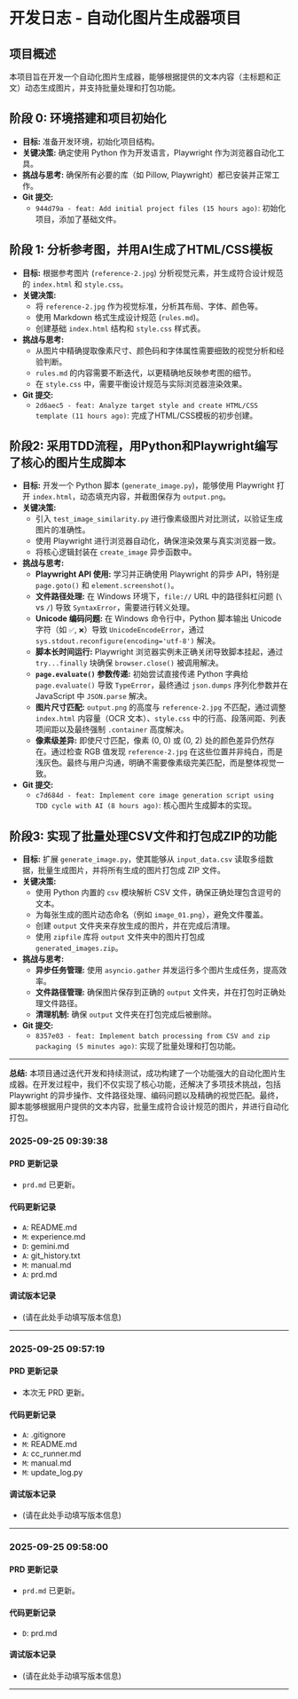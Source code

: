 # 开发日志 - 自动化图片生成器项目

## 项目概述
本项目旨在开发一个自动化图片生成器，能够根据提供的文本内容（主标题和正文）动态生成图片，并支持批量处理和打包功能。

## 阶段 0: 环境搭建和项目初始化
*   **目标:** 准备开发环境，初始化项目结构。
*   **关键决策:** 确定使用 Python 作为开发语言，Playwright 作为浏览器自动化工具。
*   **挑战与思考:** 确保所有必要的库（如 Pillow, Playwright）都已安装并正常工作。
*   **Git 提交:**
    *   `944d79a - feat: Add initial project files (15 hours ago)`: 初始化项目，添加了基础文件。

## 阶段 1: 分析参考图，并用AI生成了HTML/CSS模板
*   **目标:** 根据参考图片 (`reference-2.jpg`) 分析视觉元素，并生成符合设计规范的 `index.html` 和 `style.css`。
*   **关键决策:**
    *   将 `reference-2.jpg` 作为视觉标准，分析其布局、字体、颜色等。
    *   使用 Markdown 格式生成设计规范 (`rules.md`)。
    *   创建基础 `index.html` 结构和 `style.css` 样式表。
*   **挑战与思考:**
    *   从图片中精确提取像素尺寸、颜色码和字体属性需要细致的视觉分析和经验判断。
    *   `rules.md` 的内容需要不断迭代，以更精确地反映参考图的细节。
    *   在 `style.css` 中，需要平衡设计规范与实际浏览器渲染效果。
*   **Git 提交:**
    *   `2d6aec5 - feat: Analyze target style and create HTML/CSS template (11 hours ago)`: 完成了HTML/CSS模板的初步创建。

## 阶段2: 采用TDD流程，用Python和Playwright编写了核心的图片生成脚本
*   **目标:** 开发一个 Python 脚本 (`generate_image.py`)，能够使用 Playwright 打开 `index.html`，动态填充内容，并截图保存为 `output.png`。
*   **关键决策:**
    *   引入 `test_image_similarity.py` 进行像素级图片对比测试，以验证生成图片的准确性。
    *   使用 Playwright 进行浏览器自动化，确保渲染效果与真实浏览器一致。
    *   将核心逻辑封装在 `create_image` 异步函数中。
*   **挑战与思考:**
    *   **Playwright API 使用:** 学习并正确使用 Playwright 的异步 API，特别是 `page.goto()` 和 `element.screenshot()`。
    *   **文件路径处理:** 在 Windows 环境下，`file://` URL 中的路径斜杠问题 (`\` vs `/`) 导致 `SyntaxError`，需要进行转义处理。
    *   **Unicode 编码问题:** 在 Windows 命令行中，Python 脚本输出 Unicode 字符（如 `✅`, `❌`）导致 `UnicodeEncodeError`，通过 `sys.stdout.reconfigure(encoding='utf-8')` 解决。
    *   **脚本长时间运行:** Playwright 浏览器实例未正确关闭导致脚本挂起，通过 `try...finally` 块确保 `browser.close()` 被调用解决。
    *   **`page.evaluate()` 参数传递:** 初始尝试直接传递 Python 字典给 `page.evaluate()` 导致 `TypeError`，最终通过 `json.dumps` 序列化参数并在 JavaScript 中 `JSON.parse` 解决。
    *   **图片尺寸匹配:** `output.png` 的高度与 `reference-2.jpg` 不匹配，通过调整 `index.html` 内容量（OCR 文本）、`style.css` 中的行高、段落间距、列表项间距以及最终强制 `.container` 高度解决。
    *   **像素级差异:** 即使尺寸匹配，像素 (0, 0) 或 (0, 2) 处的颜色差异仍然存在。通过检查 RGB 值发现 `reference-2.jpg` 在这些位置并非纯白，而是浅灰色。最终与用户沟通，明确不需要像素级完美匹配，而是整体视觉一致。
*   **Git 提交:**
    *   `c7d684d - feat: Implement core image generation script using TDD cycle with AI (8 hours ago)`: 核心图片生成脚本的实现。

## 阶段3: 实现了批量处理CSV文件和打包成ZIP的功能
*   **目标:** 扩展 `generate_image.py`，使其能够从 `input_data.csv` 读取多组数据，批量生成图片，并将所有生成的图片打包成 ZIP 文件。
*   **关键决策:**
    *   使用 Python 内置的 `csv` 模块解析 CSV 文件，确保正确处理包含逗号的文本。
    *   为每张生成的图片动态命名（例如 `image_01.png`），避免文件覆盖。
    *   创建 `output` 文件夹来存放生成的图片，并在完成后清理。
    *   使用 `zipfile` 库将 `output` 文件夹中的图片打包成 `generated_images.zip`。
*   **挑战与思考:**
    *   **异步任务管理:** 使用 `asyncio.gather` 并发运行多个图片生成任务，提高效率。
    *   **文件路径管理:** 确保图片保存到正确的 `output` 文件夹，并在打包时正确处理文件路径。
    *   **清理机制:** 确保 `output` 文件夹在打包完成后被删除。
*   **Git 提交:**
    *   `8357e03 - feat: Implement batch processing from CSV and zip packaging (5 minutes ago)`: 实现了批量处理和打包功能。

---

**总结:**
本项目通过迭代开发和持续测试，成功构建了一个功能强大的自动化图片生成器。在开发过程中，我们不仅实现了核心功能，还解决了多项技术挑战，包括 Playwright 的异步操作、文件路径处理、编码问题以及精确的视觉匹配。最终，脚本能够根据用户提供的文本内容，批量生成符合设计规范的图片，并进行自动化打包。

### 2025-09-25 09:39:38
#### PRD 更新记录
- `prd.md` 已更新。

#### 代码更新记录
- `A`: README.md
- `M`: experience.md
- `D`: gemini.md
- `A`: git_history.txt
- `M`: manual.md
- `A`: prd.md

#### 调试版本记录
- (请在此处手动填写版本信息)

---
### 2025-09-25 09:57:19
#### PRD 更新记录
- 本次无 PRD 更新。

#### 代码更新记录
- `A`: .gitignore
- `M`: README.md
- `A`: cc_runner.md
- `M`: manual.md
- `M`: update_log.py

#### 调试版本记录
- (请在此处手动填写版本信息)

---
### 2025-09-25 09:58:00
#### PRD 更新记录
- `prd.md` 已更新。

#### 代码更新记录
- `D`: prd.md

#### 调试版本记录
- (请在此处手动填写版本信息)

---